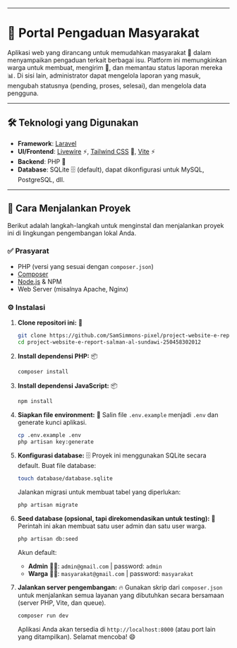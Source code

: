 -----

# 📢 Portal Pengaduan Masyarakat

Aplikasi web yang dirancang untuk memudahkan masyarakat 👥 dalam menyampaikan pengaduan terkait berbagai isu. Platform ini memungkinkan warga untuk membuat, mengirim 📨, dan memantau status laporan mereka 📊. Di sisi lain, administrator dapat mengelola laporan yang masuk, mengubah statusnya (pending, proses, selesai), dan mengelola data pengguna.

-----

## 🛠️ Teknologi yang Digunakan

  - **Framework**: [Laravel](https://laravel.com/)
  - **UI/Frontend**: [Livewire](https://livewire.laravel.com/) ⚡, [Tailwind CSS](https://tailwindcss.com/) 💨, [Vite](https://vitejs.dev/) ⚡
  - **Backend**: PHP 🐘
  - **Database**: SQLite 🗄️ (default), dapat dikonfigurasi untuk MySQL, PostgreSQL, dll.

-----

## 🚀 Cara Menjalankan Proyek

Berikut adalah langkah-langkah untuk menginstal dan menjalankan proyek ini di lingkungan pengembangan lokal Anda.

### ✅ Prasyarat

  - PHP (versi yang sesuai dengan `composer.json`)
  - [Composer](https://getcomposer.org/)
  - [Node.js](https://nodejs.org/) & NPM
  - Web Server (misalnya Apache, Nginx)

### ⚙️ Instalasi

1.  **Clone repositori ini:** 📂

    ```bash
    git clone https://github.com/SamSimmons-pixel/project-website-e-report-salman-al-sundawi-250458302012.git
    cd project-website-e-report-salman-al-sundawi-250458302012
    ```

2.  **Install dependensi PHP:** 📦

    ```bash
    composer install
    ```

3.  **Install dependensi JavaScript:** 📦

    ```bash
    npm install
    ```

4.  **Siapkan file environment:** 🔑
    Salin file `.env.example` menjadi `.env` dan generate kunci aplikasi.

    ```bash
    cp .env.example .env
    php artisan key:generate
    ```

5.  **Konfigurasi database:** 🗄️
    Proyek ini menggunakan SQLite secara default. Buat file database:

    ```bash
    touch database/database.sqlite
    ```

    Jalankan migrasi untuk membuat tabel yang diperlukan:

    ```bash
    php artisan migrate
    ```

6.  **Seed database (opsional, tapi direkomendasikan untuk testing):** 🌱
    Perintah ini akan membuat satu user admin dan satu user warga.

    ```bash
    php artisan db:seed
    ```

    Akun default:

      - **Admin** 👨‍💻: `admin@gmail.com` | password: `admin`
      - **Warga** 🙍‍♂️: `masyarakat@gmail.com` | password: `masyarakat`

7.  **Jalankan server pengembangan:** 🔥
    Gunakan skrip dari `composer.json` untuk menjalankan semua layanan yang dibutuhkan secara bersamaan (server PHP, Vite, dan queue).

    ```bash
    composer run dev
    ```

    Aplikasi Anda akan tersedia di `http://localhost:8000` (atau port lain yang ditampilkan). Selamat mencoba\! 😄
